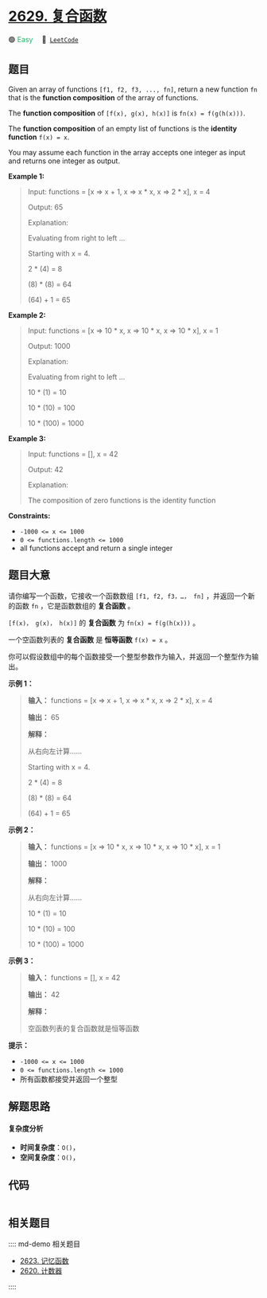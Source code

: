 # [2629. 复合函数](https://leetcode.com/problems/function-composition)

🟢 <font color=#15bd66>Easy</font>&emsp; 🔗&ensp;[`LeetCode`](https://leetcode.com/problems/function-composition)


## 题目

Given an array of functions `[f1, f2, f3, ..., fn]`, return a new function
`fn` that is the **function  composition** of the array of functions.

The **function  composition** of `[f(x), g(x), h(x)]` is `fn(x) = f(g(h(x)))`.

The **function  composition** of an empty list of functions is the **identity
function**  `f(x) = x`.

You may assume each function in the array accepts one integer as input and
returns one integer as output.



**Example 1:**

> Input: functions = [x => x + 1, x => x * x, x => 2 * x], x = 4
> 
> Output: 65
> 
> Explanation:
> 
> Evaluating from right to left ...
> 
> Starting with x = 4.
> 
> 2 * (4) = 8
> 
> (8) * (8) = 64
> 
> (64) + 1 = 65

**Example 2:**

> Input: functions = [x => 10 * x, x => 10 * x, x => 10 * x], x = 1
> 
> Output: 1000
> 
> Explanation:
> 
> Evaluating from right to left ...
> 
> 10 * (1) = 10
> 
> 10 * (10) = 100
> 
> 10 * (100) = 1000

**Example 3:**

> Input: functions = [], x = 42
> 
> Output: 42
> 
> Explanation:
> 
> The composition of zero functions is the identity function



**Constraints:**

  * `-1000 <= x <= 1000`
  * `0 <= functions.length <= 1000`
  * all functions accept and return a single integer


## 题目大意

请你编写一个函数，它接收一个函数数组 `[f1, f2, f3，…， fn]` ，并返回一个新的函数 `fn` ，它是函数数组的 **复合函数** 。

`[f(x)， g(x)， h(x)]` 的 **复合函数** 为 `fn(x) = f(g(h(x)))` 。

一个空函数列表的 **复合函数** 是 **恒等函数** `f(x) = x` 。

你可以假设数组中的每个函数接受一个整型参数作为输入，并返回一个整型作为输出。



**示例 1：**

> 
> 
> 
> 
> 
> **输入：** functions = [x => x + 1, x => x * x, x => 2 * x], x = 4
> 
> **输出：** 65
> 
> **解释：**
> 
> 从右向左计算......
> 
> Starting with x = 4.
> 
> 2 * (4) = 8
> 
> (8) * (8) = 64
> 
> (64) + 1 = 65
> 
> 

**示例 2：**

> 
> 
> 
> 
> 
> **输入：** functions = [x => 10 * x, x => 10 * x, x => 10 * x], x = 1
> 
> **输出：** 1000
> 
> **解释：**
> 
> 从右向左计算......
> 
> 10 * (1) = 10
> 
> 10 * (10) = 100
> 
> 10 * (100) = 1000
> 
> 

**示例 3：**

> 
> 
> 
> 
> 
> **输入：** functions = [], x = 42
> 
> **输出：** 42
> 
> **解释：**
> 
> 空函数列表的复合函数就是恒等函数



**提示：**

  * `-1000 <= x <= 1000`
  * `0 <= functions.length <= 1000`
  * 所有函数都接受并返回一个整型


## 解题思路

#### 复杂度分析

- **时间复杂度**：`O()`，
- **空间复杂度**：`O()`，

## 代码

```javascript

```

## 相关题目

:::: md-demo 相关题目
- [2623. 记忆函数](https://leetcode.com/problems/memoize)
- [2620. 计数器](https://leetcode.com/problems/counter)

::::
